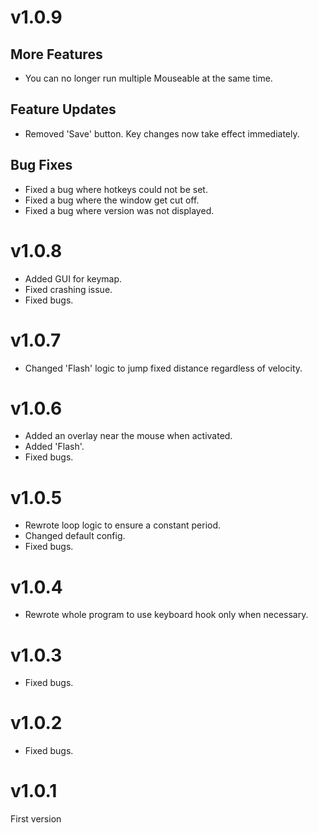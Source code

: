 # v1.0.9

## More Features

* You can no longer run multiple Mouseable at the same time.

## Feature Updates

* Removed 'Save' button. Key changes now take effect immediately.

## Bug Fixes

* Fixed a bug where hotkeys could not be set.
* Fixed a bug where the window get cut off.
* Fixed a bug where version was not displayed.

# v1.0.8

* Added GUI for keymap.
* Fixed crashing issue.
* Fixed bugs.

# v1.0.7

* Changed 'Flash' logic to jump fixed distance regardless of velocity.

# v1.0.6

* Added an overlay near the mouse when activated.
* Added 'Flash'.
* Fixed bugs.

# v1.0.5

* Rewrote loop logic to ensure a constant period.
* Changed default config.
* Fixed bugs.

# v1.0.4

* Rewrote whole program to use keyboard hook only when necessary.

# v1.0.3

* Fixed bugs.

# v1.0.2

* Fixed bugs.

# v1.0.1

First version